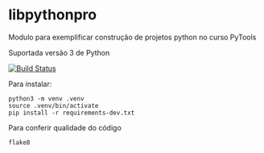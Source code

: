 # libpythonpro
Modulo para exemplificar construção de projetos python no curso PyTools

Suportada versão 3 de Python

[![Build Status](https://travis-ci.com/GilbertoAbrao/libpythonpro.svg?branch=master)](https://travis-ci.com/GilbertoAbrao/libpythonpro)

Para instalar:
 
```console
python3 -m venv .venv
source .venv/bin/activate
pip install -r requirements-dev.txt
```

Para conferir qualidade do código
```console
flake8
```